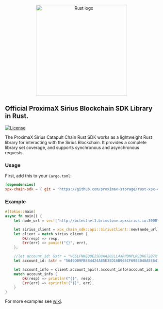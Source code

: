 <p align="center"><a href="https://www.rust-lang.org" target="_blank" rel="noopener noreferrer"><img width="300" src="https://user-images.githubusercontent.com/29048783/72949565-a56bab00-3d56-11ea-90e8-c02966600775.png" alt="Rust logo"></a></p>

## Official ProximaX Sirius Blockchain SDK Library in Rust.

[![License](https://img.shields.io/badge/License-Apache%202.0-blue.svg)](https://opensource.org/licenses/Apache-2.0)

The ProximaX Sirius Catapult Chain Rust SDK works as a lightweight Rust library for interacting with the Sirius Blockchain. It provides a complete library set coverage, and supports synchronous and asynchronous requests. 

### Usage
First, add this to your `Cargo.toml`:

```toml
[dependencies]
xpx-chain-sdk = { git = "https://github.com/proximax-storage/rust-xpx-chain-sdk"}
```

### Example
```rust
#[tokio::main]
async fn main() {
    let node_url = vec!["http://bctestnet1.brimstone.xpxsirius.io:3000"];

    let sirius_client = xpx_chain_sdk::api::SiriusClient::new(node_url).await;
    let client = match sirius_client {
        Ok(resp) => resp,
        Err(err) => panic!("{}", err),
    };

    //let account_id: &str = "VC6LFNKEQQEI5DOAA2OJLL4XRPDNPLRJDH6T2B7X";
    let account_id: &str = "5649D09FB884424AB5E3ED16B965CF69E3048A5E641287C319AC3DE995C97FB0";

    let account_info = client.account_api().account_info(account_id).await;
    match account_info {
        Ok(resp) => println!("{}", resp),
        Err(err) => eprintln!("{}", err),
    }
}
```

For more examples see [wiki](https://github.com/proximax-storage/rust-xpx-chain-sdk/wiki).
